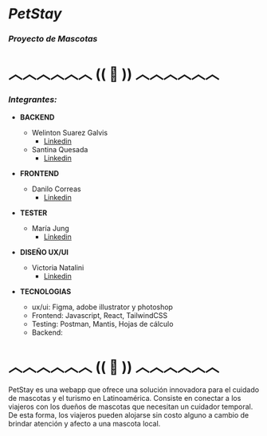   # ***PetStay***  
### _Proyecto de Mascotas_
# ︿︿︿︿︿︿ (( 🐾 )) ︿︿︿︿︿︿
### ***Integrantes:***  

+ **BACKEND**
    + Welinton Suarez Galvis
      + [Linkedin]( https://www.linkedin.com/in/welinton-suarez/ )
    + Santina Quesada
      + [Linkedin]( )
  
+ **FRONTEND**
    + Danilo Correas
      + [Linkedin]( https://www.linkedin.com/in/danilo-correas )

+ **TESTER**
    + María Jung
      + [Linkedin](www.linkedin.com/in/maria-l-jung)

+ **DISEÑO UX/UI**
    + Victoria Natalini
      + [Linkedin]( https://www.linkedin.com/in/victoria-natalini?utm_source=share&utm_campaign=share_via&utm_content=profile&utm_medium=android_app
) 

+ **TECNOLOGIAS**
  - ux/ui: Figma, adobe illustrator y photoshop
  - Frontend: Javascript, React, TailwindCSS
  - Testing: Postman, Mantis, Hojas de cálculo
  - Backend: 

# ︿︿︿︿︿︿ (( 🐾 )) ︿︿︿︿︿︿

PetStay es una webapp que ofrece una solución innovadora para el cuidado de mascotas y el turismo
en Latinoamérica. Consiste en conectar a los viajeros con los dueños de mascotas que necesitan un
cuidador temporal. De esta forma, los viajeros pueden alojarse sin costo alguno a cambio de brindar
atención y afecto a una mascota local.
